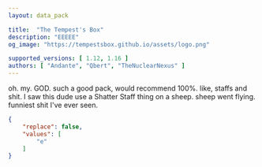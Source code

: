 ```yaml
---
layout: data_pack

title:  "The Tempest's Box"
description: "EEEEE"
og_image: "https://tempestsbox.github.io/assets/logo.png"

supported_versions: [ 1.12, 1.16 ]
authors: [ "Andante", "Qbert", "TheNuclearNexus" ]
---
```


oh. my. GOD. such a good pack, would recommend 100%. like, staffs and shit. I saw this dude use a Shatter Staff thing on a sheep. sheep went flying. funniest shit I've ever seen.

```json
{
    "replace": false,
    "values": [
        "e"
    ]
}
```

